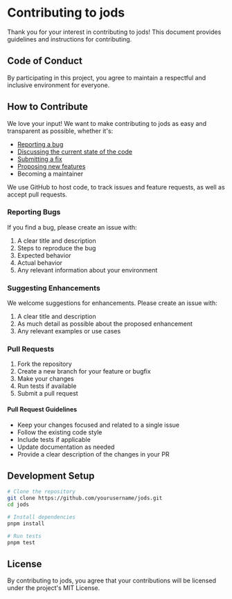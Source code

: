 # Contributing to jods

Thank you for your interest in contributing to jods! This document provides guidelines and instructions for contributing.

## Code of Conduct

By participating in this project, you agree to maintain a respectful and inclusive environment for everyone.

## How to Contribute

We love your input! We want to make contributing to jods as easy and transparent as possible, whether it's:

- [Reporting a bug](https://github.com/clamstew/jods/issues/new?assignees=&labels=bug&projects=&template=bug_report.md&title=%5BBUG%5D+)
- [Discussing the current state of the code](https://github.com/clamstew/jods/issues/new?assignees=&labels=discussion&projects=&template=code_discussion.md&title=%5BDISCUSSION%5D+)
- [Submitting a fix](https://github.com/clamstew/jods/issues/new?assignees=&labels=fix&projects=&template=submit_fix.md&title=%5BFIX%5D+)
- [Proposing new features](https://github.com/clamstew/jods/issues/new?assignees=&labels=enhancement&projects=&template=feature_request.md&title=%5BFEATURE%5D+)
- Becoming a maintainer

We use GitHub to host code, to track issues and feature requests, as well as accept pull requests.

### Reporting Bugs

If you find a bug, please create an issue with:

1. A clear title and description
2. Steps to reproduce the bug
3. Expected behavior
4. Actual behavior
5. Any relevant information about your environment

### Suggesting Enhancements

We welcome suggestions for enhancements. Please create an issue with:

1. A clear title and description
2. As much detail as possible about the proposed enhancement
3. Any relevant examples or use cases

### Pull Requests

1. Fork the repository
2. Create a new branch for your feature or bugfix
3. Make your changes
4. Run tests if available
5. Submit a pull request

#### Pull Request Guidelines

- Keep your changes focused and related to a single issue
- Follow the existing code style
- Include tests if applicable
- Update documentation as needed
- Provide a clear description of the changes in your PR

## Development Setup

```bash
# Clone the repository
git clone https://github.com/yourusername/jods.git
cd jods

# Install dependencies
pnpm install

# Run tests
pnpm test
```

## License

By contributing to jods, you agree that your contributions will be licensed under the project's MIT License.
